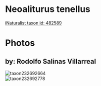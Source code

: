 
Neoaliturus tenellus
====================
  
[iNaturalist taxon id: 482589](https://www.inaturalist.org/taxa/482589)
# Photos

## by: Rodolfo Salinas Villarreal
  
![taxon232692664](https://inaturalist-open-data.s3.amazonaws.com/photos/249395295/medium.jpeg)  
![taxon232692778](https://inaturalist-open-data.s3.amazonaws.com/photos/249395857/medium.jpeg)